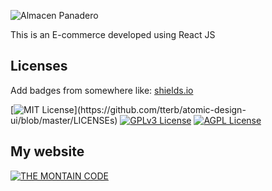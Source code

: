 
![Almacen Panadero](https://github.com/fedeul/almacen-panadero/raw/main/src/assets/img/logo-01.png)

This is an E-commerce developed using React JS


## Licenses

Add badges from somewhere like: [shields.io](https://shields.io/)

[![MIT License](https://img.shields.io/apm/l/atomic-design-ui.svg?)](https://github.com/tterb/atomic-design-ui/blob/master/LICENSEs)
[![GPLv3 License](https://img.shields.io/badge/License-GPL%20v3-yellow.svg)](https://opensource.org/licenses/)
[![AGPL License](https://img.shields.io/badge/license-AGPL-blue.svg)](http://www.gnu.org/licenses/agpl-3.0)

  
## My website

[![THE MONTAIN CODE](https://www.themountaincode.com/images/isologo.png)](https://www.themountaincode.com)

  